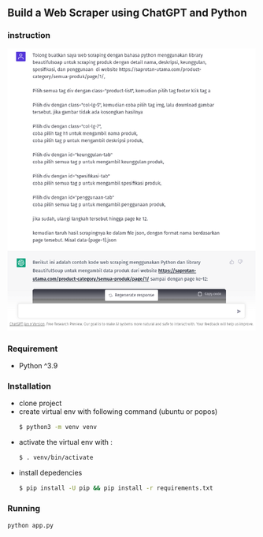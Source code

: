 ## Build a Web Scraper using ChatGPT and Python

### instruction
![instruction](data/instruction.png)

### Requirement
- Python ^3.9

### Installation 
- clone project
- create virtual env with following command (ubuntu or popos)
  ```bash
  $ python3 -m venv venv
  ```
- activate the virtual env with :
  ```bash
  $ . venv/bin/activate
  ```
- install depedencies
  ```bash
  $ pip install -U pip && pip install -r requirements.txt
  ```

### Running
```bash
python app.py
```
